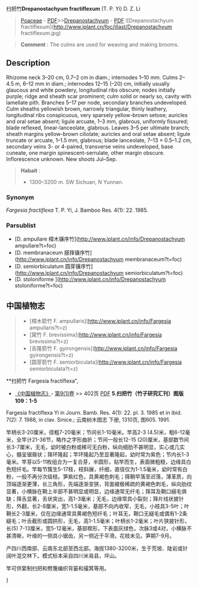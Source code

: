 扫把竹**Drepanostachyum fractiflexum** (T. P. Yi) D. Z. Li

> [Poaceae](http://www.iplant.cn/info/Poaceae?t=foc) - [PDF](http://www.iplant.cn/foc/pdf/Poaceae.pdf)>>[Drepanostachyum](http://www.iplant.cn/info/Drepanostachyum?t=foc) - [PDF](http://www.iplant.cn/foc/pdf/Drepanostachyum.pdf)
![Drepanostachyum fractiflexum](http://www.iplant.cn/foc/illast/Drepanostachyum fractiflexum.jpg)


> **Comment** : 
> The culms are used for weaving and making brooms.

## Description

Rhizome neck 3–20 cm, 0.7–2 cm in diam.; internodes 1–10 mm. Culms 2–4.5 m, 6–12 mm in diam.; internodes 12–15 (–20) cm, initially usually glaucous and white powdery, longitudinal ribs obscure; nodes initially purple; ridge and sheath scar prominent; culm solid or nearly so, cavity with lamellate pith. Branches 5–17 per node, secondary branches undeveloped. Culm sheaths yellowish brown, narrowly triangular, thinly leathery, longitudinal ribs conspicuous, very sparsely yellow-brown setose; auricles and oral setae absent; ligule arcuate, 1–3 mm, glabrous, uniformly fissured; blade reflexed, linear-lanceolate, glabrous. Leaves 3–5 per ultimate branch; sheath margins yellow-brown ciliolate; auricles and oral setae absent; ligule truncate or arcuate, 1–1.5 mm, glabrous; blade lanceolate, 7–13 × 0.5–1.2 cm, secondary veins 3- or 4-paired, transverse veins undeveloped, base cuneate, one margin spinescent-serrulate, other margin obscure. Inflorescence unknown. New shoots Jul–Sep.


> **Habait** : 
>* 1300–3200 m. SW Sichuan, N Yunnan.

### Synonym
*Fargesia fractiflexa* T. P. Yi, J. Bamboo Res. 4(1): 22. 1985.

### Parsublist

* [D.  ampullare  樟木镰序竹](http://www.iplant.cn/info/Drepanostachyum ampullare?t=foc)
* [D.  membranaceum  膜箨镰序竹](http://www.iplant.cn/info/Drepanostachyum membranaceum?t=foc)
* [D.  semiorbiculatum  圆芽镰序竹](http://www.iplant.cn/info/Drepanostachyum semiorbiculatum?t=foc)
* [D.  stoloniforme  ](http://www.iplant.cn/info/Drepanostachyum stoloniforme?t=foc)


## 中国植物志

> * [樟木箭竹  F.  ampullaris](http://www.iplant.cn/info/Fargesia ampullaris?t=z)
> * [窝竹  F.  brevissima](http://www.iplant.cn/info/Fargesia brevissima?t=z)
> * [吉隆箭竹  F.  gyirongensis](http://www.iplant.cn/info/Fargesia gyirongensis?t=z)
> * [圆芽箭竹  F.  semiorbiculata](http://www.iplant.cn/info/Fargesia semiorbiculata?t=z)


**扫把竹 Fargesia fractiflexa",


* [《中国植物志》](http://www.iplant.cn/frps)- [第9(1)卷](http://www.iplant.cn/frps/vol/9(1)) >> 402页 [PDF](http://www.iplant.cn/frps/pdf/9(1)/402.pdf)
**5.扫把竹（竹子研究汇刊）图版109：1-5**

Fargesia fractiflexa Yi in Journ. Bamb. Res. 4(1): 22. pl. 3. 1985 et in ibid. 7(2): 7. 1988, in clav. Sinice.; 云南树木图志 下册, 1310页, 图605. 1991.

竿柄长3-20厘米，径粗7-20毫米；节间长1-10毫米。竿高2-3 (4.5)米，粗6-12毫米，全竿计21-36节，略作之字形曲折；节间一般长12-15 (20)厘米，基部数节间长3-7厘米，无毛，幼时被白粉或稀可无白粉，纵向细肋不甚明显，实心或几实心，髓呈锯屑状；箨环隆起；竿环隆起乃至显著隆起，幼时常为紫色；节内长1-3毫米。竿芽以5-11枚组合为一复合芽，半圆形，贴竿而生，表面微粗糙，边缘具白色短纤毛。竿每节簇生5-17枝，枝斜展，纤细，直径仅为1-1.5毫米，幼时常有白粉，一般不再分次级枝。笋紫红色，具黄褐色刺毛；箨鞘早落至迟落，薄革质，向顶端逐渐更薄，长三角形，先端逐渐变狭，背面被极稀疏的黄褐色刺毛，纵向肋纹显著，小横脉在鞘上半部不甚明显或明显，边缘通常无纤毛；箨耳及鞘口繸毛俱缺；箨舌显著，舌状突出，高1-3毫米；无毛，边缘常具小裂刻；箨片线状披针形，外翻，长2-8厘米，宽1-1.5毫米，基部不向内收窄，无毛，小枝具3-5叶；叶鞘长2-3厘米，仅在边缘通常具黄褐色短纤毛；叶耳无，鞘口无繸毛或偶有1-2条繸毛；叶舌截形或圆拱形，无毛，高1-1.5毫米；叶柄长1-2毫米；叶片狭披针形，长(5) 7-13厘米，宽5-12毫米，基部楔形，下表面灰绿色，次脉3或4对，小横脉不甚清晰，叶缘的一侧具小锯齿，另一侧近于平滑。花枝未见。笋期7-9月。

产四川西南部、云南东北部至西北部。海拔1380-3200米，生于荒坡、陡岩或针阔叶混交林下。模式标本采自四川米易县，坪山。

竿可供絷制扫把和劈篾编织背篓和撮箕等用。

}
